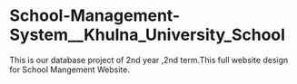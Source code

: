 # School-Management-System__Khulna_University_School
This  is our database project of 2nd year ,2nd term.This full website design for School Mangement Website.
